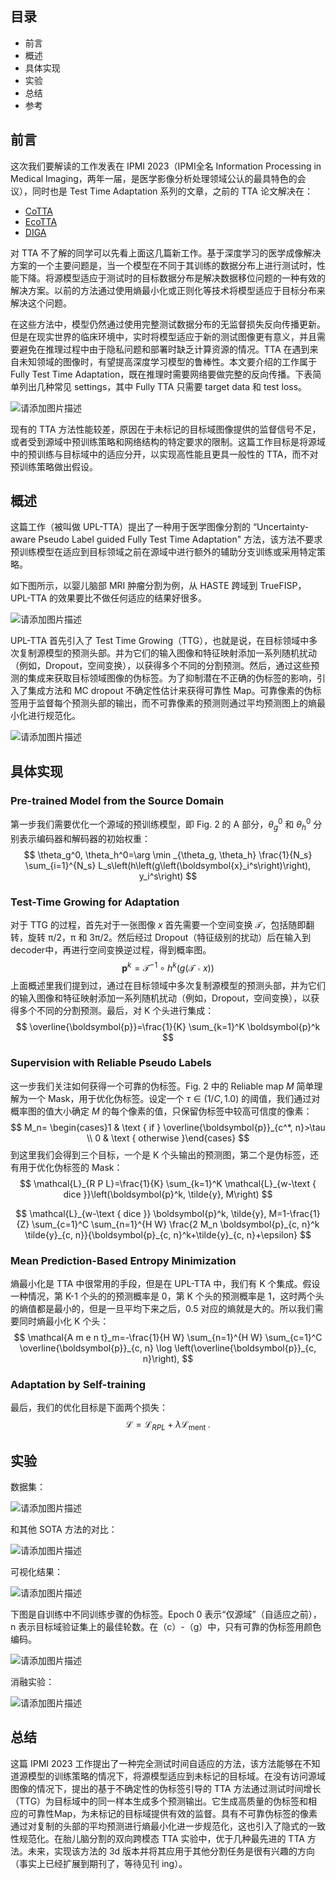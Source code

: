 ## 目录

- 前言
- 概述
- 具体实现
- 实验
- 总结
- 参考

## 前言

这次我们要解读的工作发表在 IPMI 2023（IPMI全名 Information Processing in Medical Imaging，两年一届，是医学影像分析处理领域公认的最具特色的会议），同时也是 Test Time Adaptation 系列的文章，之前的 TTA 论文解决在：

- [CoTTA](https://mp.weixin.qq.com/s?__biz=MzA4MjY4NTk0NQ==&mid=2247510033&idx=1&sn=22f8c7fe85a5faa8db312c8ce41c1731&scene=21#wechat_redirect)
- [EcoTTA](https://mp.weixin.qq.com/s?__biz=MzA4MjY4NTk0NQ==&mid=2247510172&idx=1&sn=b3fa317f5638fa578b9987b5f2d1a2aa&scene=21#wechat_redirect)
- [DIGA](https://mp.weixin.qq.com/s?__biz=MzA4MjY4NTk0NQ==&mid=2247510069&idx=1&sn=a6cbc26b5879d109ba5ce11aaa89a838&scene=21#wechat_redirect)

对 TTA 不了解的同学可以先看上面这几篇新工作。基于深度学习的医学成像解决方案的一个主要问题是，当一个模型在不同于其训练的数据分布上进行测试时，性能下降。将源模型适应于测试时的目标数据分布是解决数据移位问题的一种有效的解决方案。以前的方法通过使用熵最小化或正则化等技术将模型适应于目标分布来解决这个问题。

在这些方法中，模型仍然通过使用完整测试数据分布的无监督损失反向传播更新。但是在现实世界的临床环境中，实时将模型适应于新的测试图像更有意义，并且需要避免在推理过程中由于隐私问题和部署时缺乏计算资源的情况。TTA 在遇到来自未知领域的图像时，有望提高深度学习模型的鲁棒性。本文要介绍的工作属于 Fully Test Time Adaptation，既在推理时需要网络要做完整的反向传播。下表简单列出几种常见 settings，其中 Fully TTA 只需要 target data 和 test loss。

![请添加图片描述](https://img-blog.csdnimg.cn/0ee27e043ab24da6a4b5683e31322c92.png)


现有的 TTA 方法性能较差，原因在于未标记的目标域图像提供的监督信号不足，或者受到源域中预训练策略和网络结构的特定要求的限制。这篇工作目标是将源域中的预训练与目标域中的适应分开，以实现高性能且更具一般性的 TTA，而不对预训练策略做出假设。

## 概述

这篇工作（被叫做 UPL-TTA）提出了一种用于医学图像分割的 “Uncertainty-aware Pseudo Label guided Fully Test Time Adaptation" 方法，该方法不要求预训练模型在适应到目标领域之前在源域中进行额外的辅助分支训练或采用特定策略。

如下图所示，以婴儿脑部 MRI 肿瘤分割为例，从 HASTE 跨域到 TrueFISP，UPL-TTA 的效果要比不做任何适应的结果好很多。

![请添加图片描述](https://img-blog.csdnimg.cn/a01b6a8646004ce6898f261e820d31f4.png)


UPL-TTA 首先引入了 Test Time Growing（TTG），也就是说，在目标领域中多次复制源模型的预测头部。并为它们的输入图像和特征映射添加一系列随机扰动（例如，Dropout，空间变换），以获得多个不同的分割预测。然后，通过这些预测的集成来获取目标领域图像的伪标签。为了抑制潜在不正确的伪标签的影响，引入了集成方法和 MC dropout 不确定性估计来获得可靠性 Map。可靠像素的伪标签用于监督每个预测头部的输出，而不可靠像素的预测则通过平均预测图上的熵最小化进行规范化。

![请添加图片描述](https://img-blog.csdnimg.cn/77cd30890969478ca5ef451aa640d483.png)


## 具体实现

### **Pre-trained** **Model from the Source** **Domain**

第一步我们需要优化一个源域的预训练模型，即 Fig. 2 的 A 部分，${\theta}_g^0$ 和 ${\theta}_h^0$ 分别表示编码器和解码器的初始权重：
$$
\theta_g^0, \theta_h^0=\arg \min _{\theta_g, \theta_h} \frac{1}{N_s} \sum_{i=1}^{N_s} L_s\left(h\left(g\left(\boldsymbol{x}_i^s\right)\right), y_i^s\right)
$$

### Test-Time Growing for Adaptation

对于 TTG 的过程，首先对于一张图像 $x$ 首先需要一个空间变换 $\mathcal{T}$，包括随即翻转，旋转 π/2，π 和 3π/2。然后经过 Dropout（特征级别的扰动）后在输入到 decoder中，再进行空间变换逆过程，得到概率图。
$$
\boldsymbol{p}^k=\mathcal{T}^{-1} \circ h^k(g(\mathcal{T} \circ x))
$$
上面概述里我们提到过，通过在目标领域中多次复制源模型的预测头部，并为它们的输入图像和特征映射添加一系列随机扰动（例如，Dropout，空间变换），以获得多个不同的分割预测。最后，对 K 个头进行集成：
$$
\overline{\boldsymbol{p}}=\frac{1}{K} \sum_{k=1}^K \boldsymbol{p}^k
$$

### Supervision with Reliable Pseudo Labels

这一步我们关注如何获得一个可靠的伪标签。Fig. 2 中的 Reliable map $M$ 简单理解为一个 Mask，用于优化伪标签。设定一个 $\tau \in(1 / C, 1.0)$ 的阈值，我们通过对概率图的值大小确定 $M$ 的每个像素的值，只保留伪标签中较高可信度的像素：
$$
M_n= \begin{cases}1 & \text { if } \overline{\boldsymbol{p}}_{c^*, n}>\tau \\ 0 & \text { otherwise }\end{cases}
$$
到这里我们会得到三个目标，一个是 K 个头输出的预测图，第二个是伪标签，还有用于优化伪标签的 Mask：
$$
\mathcal{L}_{R P L}=\frac{1}{K} \sum_{k=1}^K \mathcal{L}_{w-\text { dice }}\left(\boldsymbol{p}^k, \tilde{y}, M\right)
$$

$$
\mathcal{L}_{w-\text { dice }} \boldsymbol{p}^k, \tilde{y}, M=1-\frac{1}{Z} \sum_{c=1}^C \sum_{n=1}^{H W} \frac{2 M_n \boldsymbol{p}_{c, n}^k \tilde{y}_{c, n}}{\boldsymbol{p}_{c, n}^k+\tilde{y}_{c, n}+\epsilon}
$$

### Mean Prediction-Based Entropy Minimization

熵最小化是 TTA 中很常用的手段，但是在 UPL-TTA 中，我们有 K 个集成。假设一种情况，第 K-1 个头的的预测概率是 0，第 K 个头的预测概率是 1，这时两个头的熵值都是最小的，但是一旦平均下来之后，0.5 对应的熵就是大的。所以我们需要同时熵最小化 K 个头：
$$
\mathcal{A m e n t}_m=-\frac{1}{H W} \sum_{n=1}^{H W} \sum_{c=1}^C \overline{\boldsymbol{p}}_{c, n} \log \left(\overline{\boldsymbol{p}}_{c, n}\right),
$$

### Adaptation by Self-training

最后，我们的优化目标是下面两个损失：
$$
\mathcal{L}=\mathcal{L}_{R P L}+\lambda \mathcal{L}_{\text {ment }} .
$$

## 实验

数据集：

![请添加图片描述](https://img-blog.csdnimg.cn/2ec7f4caab024cf08985ba68f5175c2f.png)


和其他 SOTA 方法的对比：

![请添加图片描述](https://img-blog.csdnimg.cn/59abb75fb9734c1aa9df26cec370abc4.png)


可视化结果：

![请添加图片描述](https://img-blog.csdnimg.cn/60bf7ccf8b5b47339aedd352e5305999.png)


下图是自训练中不同训练步骤的伪标签。Epoch 0 表示“仅源域”（自适应之前），n 表示目标域验证集上的最佳轮数。在（c）-（g）中，只有可靠的伪标签用颜色编码。

![请添加图片描述](https://img-blog.csdnimg.cn/eaf89146bab84d33aecefd9bfd2be8af.png)


消融实验：

![请添加图片描述](https://img-blog.csdnimg.cn/f6ce34f9a3db456b945226eb3df81535.png)


## 总结

这篇 IPMI 2023 工作提出了一种完全测试时间自适应的方法，该方法能够在不知道源模型的训练策略的情况下，将源模型适应到未标记的目标域。在没有访问源域图像的情况下，提出的基于不确定性的伪标签引导的 TTA 方法通过测试时间增长（TTG）为目标域中的同一样本生成多个预测输出。它生成高质量的伪标签和相应的可靠性Map，为未标记的目标域提供有效的监督。具有不可靠伪标签的像素通过对复制的头部的平均预测进行熵最小化进一步规范化，这也引入了隐式的一致性规范化。在胎儿脑分割的双向跨模态 TTA 实验中，优于几种最先进的 TTA 方法。未来，实现该方法的 3d 版本并将其应用于其他分割任务是很有兴趣的方向（事实上已经扩展到期刊了，等待见刊 ing）。
